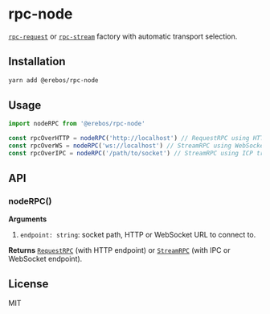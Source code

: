 # rpc-node

[`rpc-request`](../rpc-request) or [`rpc-stream`](../rpc-stream) factory with automatic transport selection.

## Installation

```sh
yarn add @erebos/rpc-node
```

## Usage

```js
import nodeRPC from '@erebos/rpc-node'

const rpcOverHTTP = nodeRPC('http://localhost') // RequestRPC using HTTP transport
const rpcOverWS = nodeRPC('ws://localhost') // StreamRPC using WebSocket transport
const rpcOverIPC = nodeRPC('/path/to/socket') // StreamRPC using ICP transport
```

## API

### nodeRPC()

**Arguments**

1.  `endpoint: string`: socket path, HTTP or WebSocket URL to connect to.

**Returns** [`RequestRPC`](../rpc-request) (with HTTP endpoint) or [`StreamRPC`](../rpc-stream) (with IPC or WebSocket endpoint).

## License

MIT
